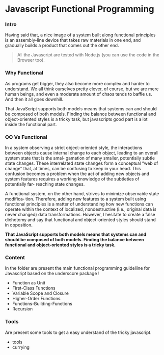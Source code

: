 Javascript Functional Programming 
=================================

### Intro 
Having said that, a nice image of a system built along functional principles is an
assembly-line device that takes raw materials in one end, and gradually builds a product
that comes out the other end. 

> All the Javascript are tested with Node.js (you can use the code in the Browser too).

### Why Functional 
As programs get bigger, they also become more complex and harder to understand. We all think
ourselves pretty clever, of course, but we are mere human beings, and even a moderate amount
of chaos tends to baffle us. And then it all goes downhill.

That JavaScript supports both models means that systems can and should be composed of both
models. Finding the balance between functional and object-oriented styles is a tricky task,
but javascripts good part is a lot inside the functional part. 

### OO Vs Functional 
In a system observing a strict object-oriented style, the interactions between objects
cause internal change to each object, leading to an overall system state that is the amal‐
gamation of many smaller, potentially subtle state changes. These interrelated state
changes form a conceptual “web of change” that, at times, can be confusing to keep in
your head. This confusion becomes a problem when the act of adding new objects and
system features requires a working knowledge of the subtleties of potentially far-
reaching state changes.

A functional system, on the other hand, strives to minimize observable state modifica‐
tion. Therefore, adding new features to a system built using functional principles is a
matter of understanding how new functions can operate within the context of localized,
nondestructive (i.e., original data is never changed) data transformations. However, I
hesitate to create a false dichotomy and say that functional and object-oriented styles
should stand in opposition. 

**That JavaScript supports both models means that systems
can and should be composed of both models. Finding the balance between functional
and object-oriented styles is a tricky task**. 

### Content 
In the folder are present the main functional programming guideliine for Javascript based 
on the underscore package ! 

+ Function as Unit 
+ First-Class Functions 
+ Variable Scope and Closure 
+ Higher-Order Functions 
+ Functions-Building-Functions 
+ Recursion


### Tools 
Are present some tools to get a easy understand of the tricky javascript. 

+ tools
+ currying 

